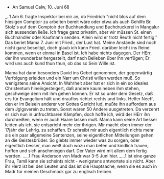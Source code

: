 + An Samuel
 Calw, 10. Juni 68

_..1 Am 6. fragte Inspektor bei mir an, ob Friedrich "nicht blos auf dem hiesigen Comptoir zu arbeiten bereit wäre oder etwa als auch Gehilfe Br. Stolz's auf dem Comptoir der Buchhandlung und Buchdruckerei in Mangalur sich aussenden ließe. Ich frage ganz privatim, aber wir müssen St. einen Buchhändler oder Kaufmann senden. Allein wird er trotz Reuth nicht fertig." Das beriet Mama 7. Juni mit Fried., der Lust hat. Meine Anstände sind noch nicht ganz beseitigt, doch glaub ich kann Fried. darüber leicht ins Reine kommen, wenn er einmal in Basel ist. Ich habe nichts dagegen. Der HErr, der ihn wunderbar hergestellt, darf nach Belieben über ihn verfügen; Er wird uns auch kund thun thun, ob das so Sein Wille ist.

Mama hat dann besonders David ins Gebet genommen, der gegenwärtig Verfolgung erleiden und ein Narr um Christi willen werden muß. So wenigstens seine Ansicht. In Wahrheit aber hat er sich in ein so ideales Christentum hineingesteigert, daß andere kaum neben ihm stehen, geschweige denn mit ihm gehen können. Er ist so unter dem Gesetz, daß ers für Evangelium hält und drauflos richtet rechts und links. Helfer Neeff, den er im Beisein anderer vor Gottes Gericht lud, mußte ihn auffordern aus dem Jglgsverein zu treten. Sonst wären 50 Andere ausgetreten. Da verzehrt er sich nun in unfruchtbaren Kämpfen, doch hoffe ich, wird der HErr ihn durchreißen, wenn er auch Haare lassen muß. Mama kann seine Art besser leiden als ich, sie entspricht mehr der ihrigen. Mir macht eben immer der 17jähr der Lehrlg. zu schaffen. Er schreibt mir auch eigentlich nichts mehr als ein paar allgemeine Sentenzen, seine eigentlichen Mitteilungen gehen an die Geistesbrüder. So giebts immer wieder was zu sorgen, oder eigentlich besser, man weiß doch wozu man beten und kindlich trauen, hoffen und sich anschmiegen darf. Der Vater wird mit allem dem fertig werden. .....1 Frau Anderson von Madr war 3-5 Juni hier. _...1 ist eine ganze Frau, Tamil kann sie scheints nicht - wenigstens antwortete sie nicht. Aber ihr Herz ist bei den Leuten und das ist die Hauptsache, wenn sie es auch in Madr für meinen Geschmack gar zu englisch treiben.
